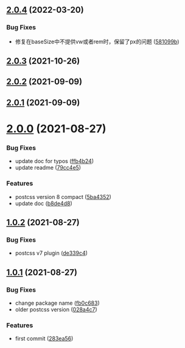 ## [2.0.4](https://github.com/ben-lau/postcss-pixel-to-remvw/compare/v2.0.3...v2.0.4) (2022-03-20)


### Bug Fixes

* 修复在baseSize中不提供vw或者rem时，保留了px的问题 ([581099b](https://github.com/ben-lau/postcss-pixel-to-remvw/commit/581099b09bb2f80531a0eb7f1205ab3456d63afb))



## [2.0.3](https://github.com/ben-lau/postcss-pixel-to-remvw/compare/v2.0.2...v2.0.3) (2021-10-26)



## [2.0.2](https://github.com/ben-lau/postcss-pixel-to-remvw/compare/v2.0.1...v2.0.2) (2021-09-09)



## [2.0.1](https://github.com/ben-lau/postcss-pixel-to-remvw/compare/v2.0.0...v2.0.1) (2021-09-09)



# [2.0.0](https://github.com/ben-lau/postcss-pixel-to-remvw/compare/v1.0.2...v2.0.0) (2021-08-27)


### Bug Fixes

* update doc for typos ([ffb4b24](https://github.com/ben-lau/postcss-pixel-to-remvw/commit/ffb4b247520c49a3410ad71fbe301727563b5538))
* update readme ([79cc4e5](https://github.com/ben-lau/postcss-pixel-to-remvw/commit/79cc4e5edcafff2fcdd1e9bbb34a416c3260f7b0))


### Features

* postcss version 8 compact ([5ba4352](https://github.com/ben-lau/postcss-pixel-to-remvw/commit/5ba43520897e25bd010ed705e3d99465ff223fcf))
* update doc ([b8de4d8](https://github.com/ben-lau/postcss-pixel-to-remvw/commit/b8de4d8a6e92242a5f6f6f02cfa4f2dc5630918d))



## [1.0.2](https://github.com/ben-lau/postcss-pixel-to-remvw/compare/v1.0.1...v1.0.2) (2021-08-27)


### Bug Fixes

* postcss v7 plugin ([de339c4](https://github.com/ben-lau/postcss-pixel-to-remvw/commit/de339c405b9db88f496aa6a63f370c7e1c670dd0))



## [1.0.1](https://github.com/ben-lau/postcss-pixel-to-remvw/compare/283ea567445aac4c833588ad73316e9585fe95b7...v1.0.1) (2021-08-27)


### Bug Fixes

* change package name ([fb0c683](https://github.com/ben-lau/postcss-pixel-to-remvw/commit/fb0c683613895feb70c48c0203f23bb1a6936757))
* older postcss version ([028a4c7](https://github.com/ben-lau/postcss-pixel-to-remvw/commit/028a4c7465dfdd5bba12c049e4fd895774b3b306))


### Features

* first commit ([283ea56](https://github.com/ben-lau/postcss-pixel-to-remvw/commit/283ea567445aac4c833588ad73316e9585fe95b7))



